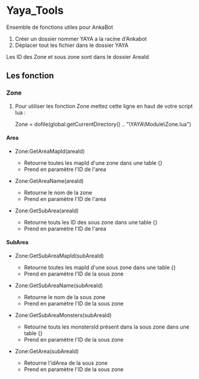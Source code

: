 # Yaya_Tools
 Ensemble de fonctions utiles pour AnkaBot
 
 1. Créer un dossier nommer YAYA a la racine d'Ankabot
 2. Déplacer tout les fichier dans le dossier YAYA

 Les ID des Zone et sous zone sont dans le dossier AreaId
 
## Les fonction
 
### Zone
1. Pour utiliser les fonction Zone mettez cette ligne en haut de votre script lua :

   Zone = dofile(global:getCurrentDirectory() .. "\\YAYA\\Module\\Zone.lua")

#### Area

* Zone:GetAreaMapId(areaId) 
  * Retourne toutes les mapId d'une zone dans une table {}
  * Prend en paramètre l'ID de l'area
 
* Zone:GetAreaName(areaId)
  * Retourne le nom de la zone
  * Prend en paramètre l'ID de l'area

* Zone:GetSubArea(areaId)
  * Retourne touts les ID des sous zone dans une table {}
  * Prend en paramètre l'ID de l'area

#### SubArea

* Zone:GetSubAreaMapId(subAreaId) 
  * Retourne toutes les mapId d'une sous zone dans une table {}
  * Prend en paramètre l'ID de la sous zone
 
* Zone:GetSubAreaName(subAreaId)
  * Retourne le nom de la sous zone
  * Prend en paramètre l'ID de la sous zone

* Zone:GetSubAreaMonsters(subAreaId)
  * Retourne touts les monstersId présent dans la sous zone dans une table {}
  * Prend en paramètre l'ID de la sous zone

* Zone:GetArea(subAreaId)
  * Retourne l'idArea de la sous zone
  * Prend en paramètre l'ID de la sous zone
